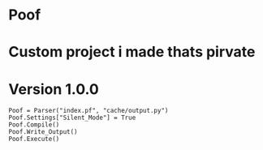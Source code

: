 # Poof

# Custom project i made thats pirvate

# Version 1.0.0
    Poof = Parser("index.pf", "cache/output.py")
    Poof.Settings["Silent_Mode"] = True
    Poof.Compile()
    Poof.Write_Output()
    Poof.Execute()
